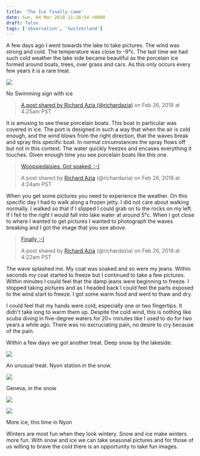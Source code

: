 ```yaml
---
title: 'The Ice finally came'
date: Sun, 04 Mar 2018 11:26:54 +0000
draft: false
tags: ['observation', 'Switzerland']
---
```


A few days ago I went towards the lake to take pictures. The wind was strong and cold. The temperature was close to -9°c. The last time we had such cold weather the lake side became beautiful as the porcelain ice formed around boats, trees, over grass and cars. As this only occurs every few years it is a rare treat. 

![](https://www.main-vision.com/richard/blog/wp-content/uploads/2018/03/DSC_1117-e1520160588116.jpg)

No Swimming sign with ice  

> [A post shared by Richard Azia (@richardazia)](https://www.instagram.com/p/BfqOpslnFlv/) on Feb 26, 2018 at 4:25am PST

It is amusing to see these porcelain boats. This boat in particular was covered in ice. The port is designed in such a way that when the air is cold enough, and the wind blows from the right direction, that the waves break and spray this specific boat. In normal circumstances the spray flows off but not in this context. The water quickly freezes and encases everything it touches. Given enough time you see porcelain boats like this one. 

> [Woopsiedaisies. Got soaked. :-)](https://www.instagram.com/p/BfqOe6wH2SH/)
> 
> A post shared by [Richard Azia](https://www.instagram.com/richardazia/) (@richardazia) on Feb 26, 2018 at 4:24am PST

When you get some pictures you need to experience the weather. On this specific day I had to walk along a frozen jetty. I did not care about walking normally. I walked so that if I slipped I could grab on to the rocks on my left. If I fell to the right I would fall into lake water at around 5°c. When I got close to where I wanted to get pictures I wanted to photograph the waves breaking and I got the image that you see above.

> [Finally :-)](https://www.instagram.com/p/BfqOWnxHOGS/)
> 
> A post shared by [Richard Azia](https://www.instagram.com/richardazia/) (@richardazia) on Feb 26, 2018 at 4:22am PST

The wave splashed me. My coat was soaked and so were my jeans. Within seconds my coat started to freeze but I continued to take a few pictures. Within minutes I could feel that the damp jeans were beginning to freeze. I stopped taking pictures and as I headed back I could feel the parts exposed to the wind start to freeze. I got some warm food and went to thaw and dry. 

I could feel that my hands were cold, especially one or two fingertips. It didn't take long to warm them up. Despite the cold wind, this is nothing like scuba diving in five-degree waters for 20+ minutes like I used to do for two years a while ago. There was no excruciating pain, no desire to cry because of the pain. 

Within a few days we got another treat. Deep snow by the lakeside. 

![](https://www.main-vision.com/richard/blog/wp-content/uploads/2018/03/DSC_1102.jpg)

An unusual treat. Nyon station in the snow. 

![](https://www.main-vision.com/richard/blog/wp-content/uploads/2018/03/DSC_1114-e1520162205186.jpg)

Geneva, in the snow

![](https://www.main-vision.com/richard/blog/wp-content/uploads/2018/03/DSC_1116-e1520162312380.jpg)

![](https://www.main-vision.com/richard/blog/wp-content/uploads/2018/03/DSC_1134-e1520162255205.jpg)

More ice, this time in Nyon

Winters are most fun when they look wintery. Snow and ice make winters more fun. With snow and ice we can take seasonal pictures and for those of us willing to brave the cold there is an opportunity to take fun images.